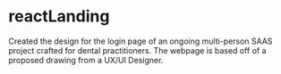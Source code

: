 # reactLanding

Created the design for the login page of an ongoing multi-person SAAS project crafted for dental practitioners. The webpage is based off of a proposed drawing from a UX/UI Designer. 